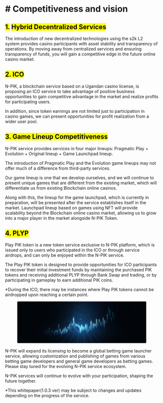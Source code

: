 # # Competitiveness and vision

## <mark style="background-color:yellow;">1.</mark> <mark style="background-color:yellow;"></mark><mark style="background-color:yellow;">**Hybrid Decentralized Services**</mark>

The introduction of new decentralized technologies using the s2k L2 system provides casino participants with asset stability and transparency of operations. By moving away from centralized services and ensuring transparency of funds, you will gain a competitive edge in the future online casino market.



## <mark style="background-color:yellow;">**2. ICO**</mark>&#x20;

N-PIK, a blockchain service based on a Ugandan casino license, is proposing an ICO service to take advantage of positive business opportunities to gain competitive advantage in the market and realize profits for participating users.

In addition, since token earnings are not limited just to participation in casino games, we can present opportunities for profit realization from a wider user pool.



## <mark style="background-color:yellow;">3. Game Lineup Competitiveness</mark>

N-PIK service provides services in four major lineups: Pragmatic Play + Evolution + Original lineup + Game Launchpad lineup.

The introduction of Pragmatic Play and the Evolution game lineups may not offer much of a difference from third-party services.

Our game lineup is one that we develop ourselves, and we will continue to present unique games that are different from the existing market, which will differentiate us from existing Blockchain online casinos.

Along with this, the lineup for the game launchpad, which is currently in preparation, will be presented after the service establishes itself in the market. Launchpad lineup based on games using NFT will provide scalability beyond the Blockchain online casino market, allowing us to grow into a major player in the market alongside N-PIK Token.



## <mark style="background-color:yellow;">**4. PLYP**</mark>&#x20;

Play PIK token is a new token service exclusive to N-PIK platform, which is issued only to users who participated in the ICO or through service airdrops, and can only be enjoyed within the N-PIK service.

The Play PIK token is designed to provide opportunities for ICO participants to recover their initial investment funds by maintaining the purchased PIK tokens and receiving additional PLYP through Bank Swap and trading, or by participating in gameplay to earn additional PIK coins.

\*During the ICO, there may be instances where Play PIK tokens cannot be airdropped upon reaching a certain point.

<figure><img src=".gitbook/assets/06 (1).png" alt=""><figcaption></figcaption></figure>

N-PIK will expand its licensing to become a global betting game launcher service, allowing customization and publishing of games from various betting game developers and general game developers as betting games. Please stay tuned for the evolving N-PIK service ecosystem.

N-PIK services will continue to evolve with your participation, shaping the future together.



\*This whitepaper(1.0.3 ver) may be subject to changes and updates depending on the progress of the service.

